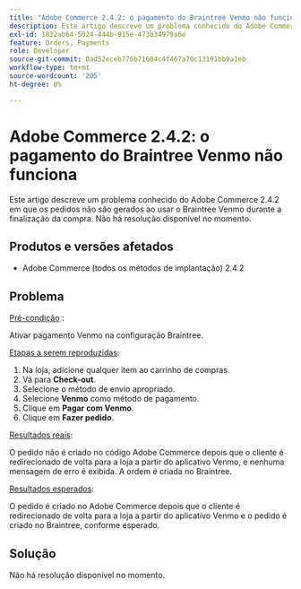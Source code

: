```yaml
---
title: "Adobe Commerce 2.4.2: o pagamento do Braintree Venmo não funciona"
description: Este artigo descreve um problema conhecido do Adobe Commerce 2.4.2 em que os pedidos não são gerados ao usar o Braintree Venmo durante a finalização da compra. Não há resolução disponível no momento.
exl-id: 1832ab64-5024-444b-915e-473b34979a6e
feature: Orders, Payments
role: Developer
source-git-commit: 0ad52eceb776b71604c4f467a70c13191bb9a1eb
workflow-type: tm+mt
source-wordcount: '205'
ht-degree: 0%

---
```


# Adobe Commerce 2.4.2: o pagamento do Braintree Venmo não funciona

Este artigo descreve um problema conhecido do Adobe Commerce 2.4.2 em que os pedidos não são gerados ao usar o Braintree Venmo durante a finalização da compra. Não há resolução disponível no momento.

## Produtos e versões afetados

* Adobe Commerce (todos os métodos de implantação) 2.4.2

## Problema

<u>Pré-condição</u> :

Ativar pagamento Venmo na configuração Braintree.

<u>Etapas a serem reproduzidas</u>:

1. Na loja, adicione qualquer item ao carrinho de compras.
1. Vá para **Check-out**.
1. Selecione o método de envio apropriado.
1. Selecione **Venmo** como método de pagamento.
1. Clique em **Pagar com Venmo**.
1. Clique em **Fazer pedido**.

<u>Resultados reais</u>:

O pedido não é criado no código Adobe Commerce depois que o cliente é redirecionado de volta para a loja a partir do aplicativo Venmo, e nenhuma mensagem de erro é exibida. A ordem é criada no Braintree.

<u>Resultados esperados</u>:

O pedido é criado no Adobe Commerce depois que o cliente é redirecionado de volta para a loja a partir do aplicativo Venmo e o pedido é criado no Braintree, conforme esperado.

## Solução

Não há resolução disponível no momento.
